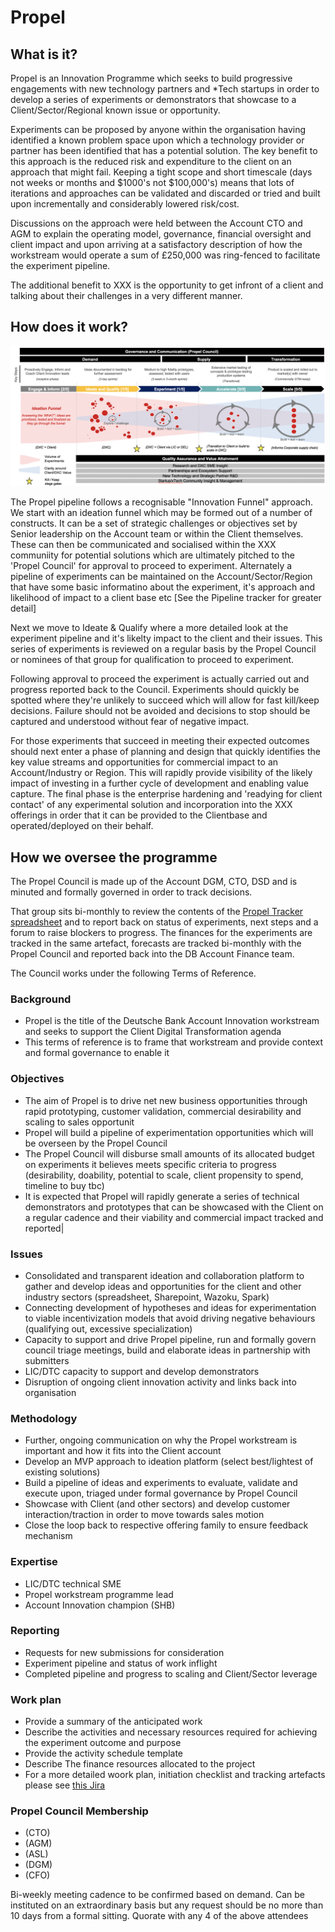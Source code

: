 # Propel

## What is it?

Propel is an Innovation Programme which seeks to build progressive engagements with new technology partners and *Tech startups in order to develop a series of experiments or demonstrators that showcase to a Client/Sector/Regional known issue or opportunity.

Experiments can be proposed by anyone within the organisation having identified a known problem space upon which a technology provider or partner has been identified that has a potential solution. The key benefit to this approach is the reduced risk and expenditure to the client on an approach that might fail. Keeping a tight scope and short timescale (days not weeks or months and $1000's not $100,000's) means that lots of iterations and approaches can be validated and discarded or tried and built upon incrementally and considerably lowered risk/cost.

Discussions on the approach were held between the Account CTO and AGM to explain the operating model, governance, financial oversight and client impact and upon arriving at a satisfactory description of how the workstream would operate a sum of £250,000 was ring-fenced to facilitate the experiment pipeline.

The additional benefit to XXX is the opportunity to get infront of a client and talking about their challenges in a very different manner. 

## How does it work?

![Propel Innovation Funnel](img/Propel_funnel.png)

The Propel pipeline follows a recognisable "Innovation Funnel" approach.  We start with an ideation funnel which may be formed out of a number of constructs. It can be a set of strategic challenges or objectives set by Senior leadership on the Account team or within the Client themselves. These can then be communicated and socialised within the XXX communiity for potential solutions which are ultimately pitched to the 'Propel Council' for approval to proceed to experiment.
Alternately a pipeline of experiments can be maintained on the Account/Sector/Region that have some basic informatino about the experiment, it's approach and likelihood of impact to a client base etc [See the Pipeline tracker for greater detail] 

Next we move to Ideate & Qualify where a more detailed look at the experiment pipeline and it's likelty impact to the client and their issues. This series of experiments is reviewed on a regular basis by the Propel Council or nominees of that group for qualification to proceed to experiment.

Following approval to proceed the experiment is actually carried out and progress reported back to the Council. Experiments should quickly be spotted where they're unlikely to succeed which will allow for fast kill/keep decisions. Failure should not be avoided and decisions to stop should be captured and understood without fear of negative impact.

For those experiments that succeed in meeting their expected outcomes should next enter a phase of planning and design that quickly identifies the key value streams and opportunities for commercial impact to an Account/Industry or Region. This will rapidly provide visibility of the likely impact of investing in a further cycle of development and enabling value capture. The final phase is the enterprise hardening and 'readying for client contact' of any experimental solution and incorporation into the XXX offerings in order that it can be provided to the Clientbase and operated/deployed on their behalf.

## How we oversee the programme

The Propel Council is made up of the Account DGM, CTO, DSD and is minuted and formally governed in order to track decisions. 

That group sits bi-monthly to review the contents of the [Propel Tracker spreadsheet](https://teams.microsoft.com/l/file/D942BB85-EC40-4FB6-BE10-610B21C07434?tenantId=93f33571-550f-43cf-b09f-cd331338d086&fileType=xlsx&objectUrl=https%3A%2F%2Fdxcportal.sharepoint.com%2Fsites%2FDBOpportunitySpotting%2FShared%20Documents%2FGeneral%2FInnovation%20Pipeline%20Tracker_v4.xlsx&baseUrl=https%3A%2F%2Fdxcportal.sharepoint.com%2Fsites%2FDBOpportunitySpotting&serviceName=teams&threadId=19:a2d72cc91c924531b3571b1fb8a14c8c@thread.skype&groupId=818ffc7e-7f27-4026-9cca-956441af99f4) and to report back on status of experiments, next steps and a forum to raise blockers to progress. The finances for the experiments are tracked in the same artefact, forecasts are tracked bi-monthly with the Propel Council and reported back into the DB Account Finance team.

The Council works under the following Terms of Reference.

### Background	
- Propel is the title of the Deutsche Bank Account Innovation workstream and seeks to support the Client Digital Transformation agenda
- This terms of reference is to frame that workstream and provide context and formal governance to enable it

### Objectives
- The aim of Propel is to drive net new business opportunities through rapid prototyping, customer validation, commercial desirability and scaling to sales opportunit 
- Propel will build a pipeline of experimentation opportunities which will be overseen by the Propel Council 
- The Propel Council will disburse small amounts of its allocated budget on experiments it believes meets specific criteria to progress (desirability, doability, potential to scale, client propensity to spend, timeline to buy tbc) 
- It is expected that Propel will rapidly generate a series of technical demonstrators and prototypes that can be showcased with the Client on a regular cadence and their viability and commercial impact tracked and reported|

### Issues 
- Consolidated and transparent ideation and collaboration platform to gather and develop ideas and opportunities for the client and other industry sectors (spreadsheet, Sharepoint, Wazoku, Spark)
- Connecting development of hypotheses and ideas for experimentation to viable incentivization models that avoid driving negative behaviours (qualifying out, excessive specialization)
- Capacity to support and drive Propel pipeline, run and formally govern council triage meetings, build and elaborate ideas in partnership with submitters
- LIC/DTC capacity to support and develop demonstrators 
- Disruption of ongoing client innovation activity and links back into organisation

### Methodology
- Further, ongoing communication on why the Propel workstream is important and how it fits into the Client account
- Develop an MVP approach to ideation platform (select best/lightest of existing solutions)
- Build a pipeline of ideas and experiments to evaluate, validate and execute upon, triaged under formal governance by Propel Council
- Showcase with Client (and other sectors) and develop customer interaction/traction in order to move towards sales motion
- Close the loop back to respective offering family to ensure feedback mechanism

### Expertise
- LIC/DTC technical SME
- Propel workstream programme lead
- Account Innovation champion (SHB)

### Reporting
- Requests for new submissions for consideration
- Experiment pipeline and status of work inflight
- Completed pipeline and progress to scaling and Client/Sector leverage

### Work plan
- Provide a summary of the anticipated work
- Describe the activities and necessary resources required for achieving the experiment outcome and purpose
- Provide the activity schedule template
- Describe The finance resources allocated to the project
- For a more detailed woork plan, initiation checklist and tracking artefacts please see [this Jira](https://jira.csc.com/browse/CSS-286)

### Propel Council Membership
- (CTO)
- (AGM)
- (ASL)
- (DGM)
- (CFO)

Bi-weekly meeting cadence to be confirmed based on demand. Can be instituted on an extraordinary basis but any request should be no more than 10 days from a formal sitting. Quorate with any 4 of the above attendees
